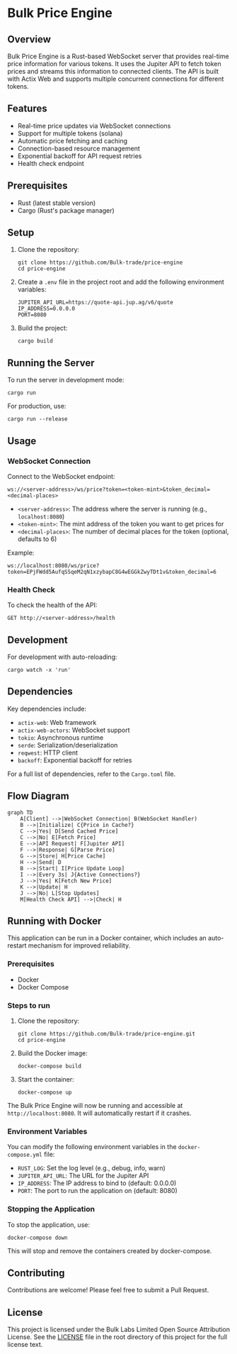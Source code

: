 # Bulk Price Engine

## Overview

Bulk Price Engine is a Rust-based WebSocket server that provides real-time price information for various tokens. It uses the Jupiter API to fetch token prices and streams this information to connected clients. The API is built with Actix Web and supports multiple concurrent connections for different tokens.

## Features

- Real-time price updates via WebSocket connections
- Support for multiple tokens (solana)
- Automatic price fetching and caching
- Connection-based resource management
- Exponential backoff for API request retries
- Health check endpoint

## Prerequisites

- Rust (latest stable version)
- Cargo (Rust's package manager)

## Setup

1. Clone the repository:
   ```
   git clone https://github.com/Bulk-trade/price-engine
   cd price-engine
   ```

2. Create a `.env` file in the project root and add the following environment variables:
   ```
   JUPITER_API_URL=https://quote-api.jup.ag/v6/quote
   IP_ADDRESS=0.0.0.0
   PORT=8080
   ```

3. Build the project:
   ```
   cargo build
   ```

## Running the Server

To run the server in development mode:

```
cargo run
```

For production, use:

```
cargo run --release
```

## Usage

### WebSocket Connection

Connect to the WebSocket endpoint:

```
ws://<server-address>/ws/price?token=<token-mint>&token_decimal=<decimal-places>
```

- `<server-address>`: The address where the server is running (e.g., `localhost:8080`)
- `<token-mint>`: The mint address of the token you want to get prices for
- `<decimal-places>`: The number of decimal places for the token (optional, defaults to 6)

Example:
```
ws://localhost:8080/ws/price?token=EPjFWdd5AufqSSqeM2qN1xzybapC8G4wEGGkZwyTDt1v&token_decimal=6
```

### Health Check

To check the health of the API:

```
GET http://<server-address>/health
```

## Development

For development with auto-reloading:

```
cargo watch -x 'run'
```

## Dependencies

Key dependencies include:
- `actix-web`: Web framework
- `actix-web-actors`: WebSocket support
- `tokio`: Asynchronous runtime
- `serde`: Serialization/deserialization
- `reqwest`: HTTP client
- `backoff`: Exponential backoff for retries

For a full list of dependencies, refer to the `Cargo.toml` file.

## Flow Diagram

```mermaid
graph TD
    A[Client] -->|WebSocket Connection| B(WebSocket Handler)
    B -->|Initialize| C{Price in Cache?}
    C -->|Yes| D[Send Cached Price]
    C -->|No| E[Fetch Price]
    E -->|API Request| F[Jupiter API]
    F -->|Response| G[Parse Price]
    G -->|Store| H[Price Cache]
    H -->|Send| D
    B -->|Start| I[Price Update Loop]
    I -->|Every 3s| J{Active Connections?}
    J -->|Yes| K[Fetch New Price]
    K -->|Update| H
    J -->|No| L[Stop Updates]
    M[Health Check API] -->|Check| H
```
## Running with Docker

This application can be run in a Docker container, which includes an auto-restart mechanism for improved reliability.

### Prerequisites

- Docker
- Docker Compose

### Steps to run

1. Clone the repository:
   ```
   git clone https://github.com/Bulk-trade/price-engine.git
   cd price-engine
   ```

2. Build the Docker image:
   ```
   docker-compose build
   ```

3. Start the container:
   ```
   docker-compose up
   ```

The Bulk Price Engine will now be running and accessible at `http://localhost:8080`. It will automatically restart if it crashes.

### Environment Variables

You can modify the following environment variables in the `docker-compose.yml` file:

- `RUST_LOG`: Set the log level (e.g., debug, info, warn)
- `JUPITER_API_URL`: The URL for the Jupiter API
- `IP_ADDRESS`: The IP address to bind to (default: 0.0.0.0)
- `PORT`: The port to run the application on (default: 8080)

### Stopping the Application

To stop the application, use:

```
docker-compose down
```

This will stop and remove the containers created by docker-compose.

## Contributing

Contributions are welcome! Please feel free to submit a Pull Request.

## License

This project is licensed under the Bulk Labs Limited Open Source Attribution License. See the [LICENSE](LICENSE) file in the root directory of this project for the full license text.